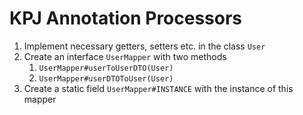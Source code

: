 # KPJ Annotation Processors
1. Implement necessary getters, setters etc. in the class `User`
2. Create an interface `UserMapper` with two methods
    1. `UserMapper#userToUserDTO(User)`
    2. `UserMapper#userDTOToUser(User)`
3. Create a static field `UserMapper#INSTANCE` with the instance of this mapper
